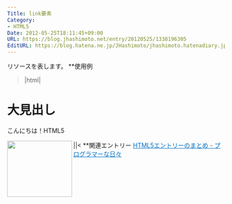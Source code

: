```yaml
---
Title: link要素
Category:
- HTML5
Date: 2012-05-25T18:11:45+09:00
URL: https://blog.jhashimoto.net/entry/20120525/1338196305
EditURL: https://blog.hatena.ne.jp/JHashimoto/jhashimoto.hatenadiary.jp/atom/entry/12921228815717256248
---
```


リソースを表します。
**使用例
>|html|
<!DOCTYPE html>
<html lang="ja">
<head>
<title>Hello! HTML5</title>
<meta charset="UTF-8" />
<link rel="stylesheet" href="hoge.css" type="text/css" />
</head>
<body>
<h1>大見出し</h1>
<p>こんにちは！HTML5</p>
</body>
</html>
||<
**関連エントリー
<a href="http://d.hatena.ne.jp/JHashimoto/20120518/1337642816" target="_blank" rel="nofollow"><img class="alignleft" align="left" border="0" src="http://capture.heartrails.com/150x130/shadow?http://d.hatena.ne.jp/JHashimoto/20120518/1337642816" alt="" width="150" height="130" /></a><a style="color:#0070C5;" href="http://d.hatena.ne.jp/JHashimoto/20120518/1337642816" target="_blank" rel="nofollow">HTML5エントリーのまとめ - プログラマーな日々</a><a href="http://b.hatena.ne.jp/entry/http://d.hatena.ne.jp/JHashimoto/20120518/1337642816" target="_blank"><img border="0" src="http://b.hatena.ne.jp/entry/image/http://d.hatena.ne.jp/JHashimoto/20120518/1337642816" alt="" /></a><br style="clear:both;" />
